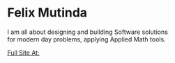 # Felix Mutinda #  
  
I am all about designing and building Software solutions  
for modern day problems, applying Applied Math tools.  
  
  
[Full Site At:](http://felixmt.herokuapp.com/)  